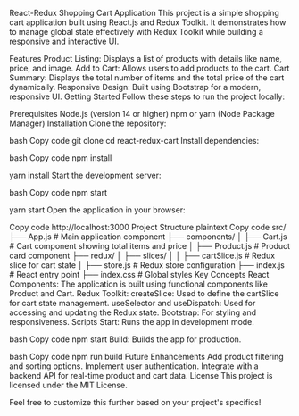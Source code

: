 React-Redux Shopping Cart Application
This project is a simple shopping cart application built using React.js and Redux Toolkit. It demonstrates how to manage global state effectively with Redux Toolkit while building a responsive and interactive UI.

Features
Product Listing: Displays a list of products with details like name, price, and image.
Add to Cart: Allows users to add products to the cart.
Cart Summary: Displays the total number of items and the total price of the cart dynamically.
Responsive Design: Built using Bootstrap for a modern, responsive UI.
Getting Started
Follow these steps to run the project locally:

Prerequisites
Node.js (version 14 or higher)
npm or yarn (Node Package Manager)
Installation
Clone the repository:

bash
Copy code
git clone <repository-url>
cd react-redux-cart
Install dependencies:

bash
Copy code
npm install

yarn install
Start the development server:

bash
Copy code
npm start

yarn start
Open the application in your browser:

Copy code
http://localhost:3000
Project Structure
plaintext
Copy code
src/
├── App.js             # Main application component
├── components/
│   ├── Cart.js        # Cart component showing total items and price
│   ├── Product.js     # Product card component
├── redux/
│   ├── slices/
│   │   ├── cartSlice.js # Redux slice for cart state
│   ├── store.js       # Redux store configuration
├── index.js           # React entry point
├── index.css          # Global styles
Key Concepts
React Components: The application is built using functional components like Product and Cart.
Redux Toolkit:
createSlice: Used to define the cartSlice for cart state management.
useSelector and useDispatch: Used for accessing and updating the Redux state.
Bootstrap: For styling and responsiveness.
Scripts
Start: Runs the app in development mode.

bash
Copy code
npm start
Build: Builds the app for production.

bash
Copy code
npm run build
Future Enhancements
Add product filtering and sorting options.
Implement user authentication.
Integrate with a backend API for real-time product and cart data.
License
This project is licensed under the MIT License.

Feel free to customize this further based on your project's specifics!






